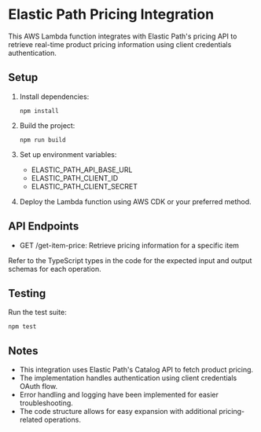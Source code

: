 # Elastic Path Pricing Integration

This AWS Lambda function integrates with Elastic Path's pricing API to retrieve real-time product pricing information using client credentials authentication.

## Setup

1. Install dependencies:
   ```
   npm install
   ```

2. Build the project:
   ```
   npm run build
   ```

3. Set up environment variables:
   - ELASTIC_PATH_API_BASE_URL
   - ELASTIC_PATH_CLIENT_ID
   - ELASTIC_PATH_CLIENT_SECRET

4. Deploy the Lambda function using AWS CDK or your preferred method.

## API Endpoints

- GET /get-item-price: Retrieve pricing information for a specific item

Refer to the TypeScript types in the code for the expected input and output schemas for each operation.

## Testing

Run the test suite:
```
npm test
```

## Notes

- This integration uses Elastic Path's Catalog API to fetch product pricing.
- The implementation handles authentication using client credentials OAuth flow.
- Error handling and logging have been implemented for easier troubleshooting.
- The code structure allows for easy expansion with additional pricing-related operations.